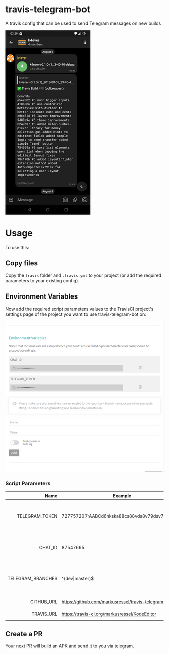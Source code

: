 # travis-telegram-bot
A travis config that can be used to send Telegram messages on new builds

<img src="/screenshots/telegram_pr_message.jpg" alt="Telegram PR Message" width="270" height="585">

# Usage
To use this: 

## Copy files
Copy the `travis` folder and `.travis.yml` to your project (or add the required parameters to your existing config).

## Environment Variables
Now add the required script parameters values to the TravisCI project's settings page of the project you want to use travis-telegram-bot on:

<img src="/screenshots/travis_environment_variables.png" alt="Telegram PR Message">

### Script Parameters

| Name              | Example | Description |
|------------------:|---------|:------------|
| TELEGRAM_TOKEN    | 727757207:AABCd6hkska88cs88vds8v79dsv7ds98vd8 | The token used to authenticate with the Telegram bot. |
| CHAT_ID           | 87547665 | The chat ID of the chat to send messages to. |
| TELEGRAM_BRANCHES | ^(dev\|master)$ | The branches for which apks should be built as a regex. |
| GITHUB_URL        | https://github.com/markusressel/travis-telegram-bot | GitHub project url. |
| TRAVIS_URL        | https://travis-ci.org/markusressel/KodeEditor | Travis project url. |

## Create a PR
Your next PR will build an APK and send it to you via telegram.
